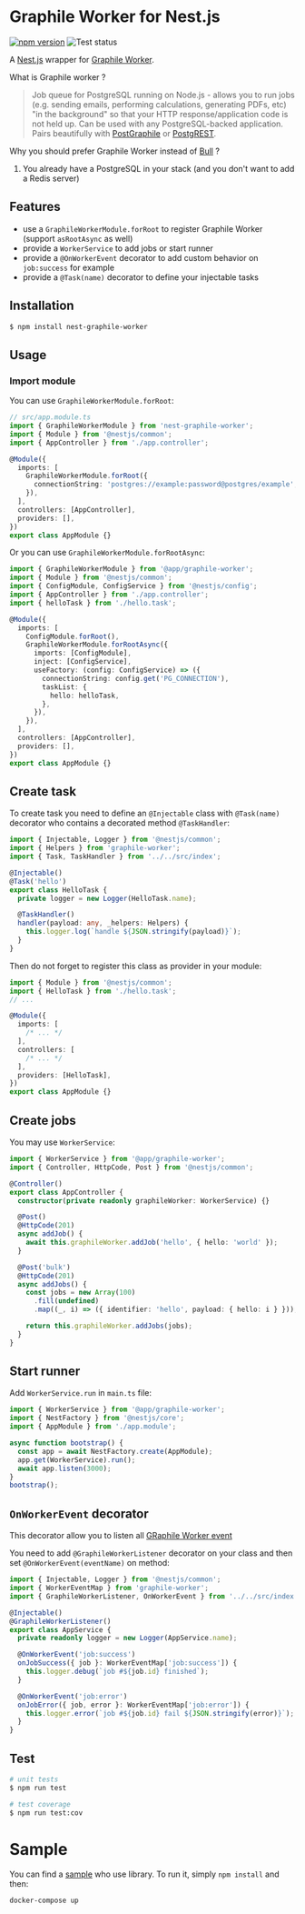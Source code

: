 # Graphile Worker for Nest.js

[![npm version](https://badge.fury.io/js/nestjs-graphile-worker.svg)](https://badge.fury.io/js/nestjs-graphile-worker)
![Test status](https://github.com/madeindjs/nestjs-graphile-worker/actions/workflows/main.yml/badge.svg)

A [Nest.js](https://github.com/nestjs/nest) wrapper for [Graphile Worker](https://github.com/graphile/worker).

What is Graphile worker ?

> Job queue for PostgreSQL running on Node.js - allows you to run jobs (e.g. sending emails, performing calculations, generating PDFs, etc) "in the background" so that your HTTP response/application code is not held up. Can be used with any PostgreSQL-backed application. Pairs beautifully with [PostGraphile](https://www.graphile.org/postgraphile/) or [PostgREST](http://postgrest.org/).

Why you should prefer Graphile Worker instead of [Bull](https://github.com/nestjs/bull) ?

1. You already have a PostgreSQL in your stack (and you don't want to add a Redis server)

## Features

- use a `GraphileWorkerModule.forRoot` to register Graphile Worker (support `asRootAsync` as well)
- provide a `WorkerService` to add jobs or start runner
- provide a `@OnWorkerEvent` decorator to add custom behavior on `job:success` for example
- provide a `@Task(name)` decorator to define your injectable tasks

## Installation

```bash
$ npm install nest-graphile-worker
```

## Usage

### Import module

You can use `GraphileWorkerModule.forRoot`:

```ts
// src/app.module.ts
import { GraphileWorkerModule } from 'nest-graphile-worker';
import { Module } from '@nestjs/common';
import { AppController } from './app.controller';

@Module({
  imports: [
    GraphileWorkerModule.forRoot({
      connectionString: 'postgres://example:password@postgres/example',
    }),
  ],
  controllers: [AppController],
  providers: [],
})
export class AppModule {}
```

Or you can use `GraphileWorkerModule.forRootAsync`:

```ts
import { GraphileWorkerModule } from '@app/graphile-worker';
import { Module } from '@nestjs/common';
import { ConfigModule, ConfigService } from '@nestjs/config';
import { AppController } from './app.controller';
import { helloTask } from './hello.task';

@Module({
  imports: [
    ConfigModule.forRoot(),
    GraphileWorkerModule.forRootAsync({
      imports: [ConfigModule],
      inject: [ConfigService],
      useFactory: (config: ConfigService) => ({
        connectionString: config.get('PG_CONNECTION'),
        taskList: {
          hello: helloTask,
        },
      }),
    }),
  ],
  controllers: [AppController],
  providers: [],
})
export class AppModule {}
```

## Create task

To create task you need to define an `@Injectable` class with `@Task(name)` decorator who contains a decorated method `@TaskHandler`:

```ts
import { Injectable, Logger } from '@nestjs/common';
import { Helpers } from 'graphile-worker';
import { Task, TaskHandler } from '../../src/index';

@Injectable()
@Task('hello')
export class HelloTask {
  private logger = new Logger(HelloTask.name);

  @TaskHandler()
  handler(payload: any, _helpers: Helpers) {
    this.logger.log(`handle ${JSON.stringify(payload)}`);
  }
}
```

Then do not forget to register this class as provider in your module:

```ts
import { Module } from '@nestjs/common';
import { HelloTask } from './hello.task';
// ...

@Module({
  imports: [
    /* ... */
  ],
  controllers: [
    /* ... */
  ],
  providers: [HelloTask],
})
export class AppModule {}
```

## Create jobs

You may use `WorkerService`:

```ts
import { WorkerService } from '@app/graphile-worker';
import { Controller, HttpCode, Post } from '@nestjs/common';

@Controller()
export class AppController {
  constructor(private readonly graphileWorker: WorkerService) {}

  @Post()
  @HttpCode(201)
  async addJob() {
    await this.graphileWorker.addJob('hello', { hello: 'world' });
  }

  @Post('bulk')
  @HttpCode(201)
  async addJobs() {
    const jobs = new Array(100)
      .fill(undefined)
      .map((_, i) => ({ identifier: 'hello', payload: { hello: i } }));

    return this.graphileWorker.addJobs(jobs);
  }
}
```

## Start runner

Add `WorkerService.run` in `main.ts` file:

```ts
import { WorkerService } from '@app/graphile-worker';
import { NestFactory } from '@nestjs/core';
import { AppModule } from './app.module';

async function bootstrap() {
  const app = await NestFactory.create(AppModule);
  app.get(WorkerService).run();
  await app.listen(3000);
}
bootstrap();
```

## `OnWorkerEvent` decorator

This decorator allow you to listen all [GRaphile Worker event](https://github.com/graphile/worker#workerevents)

You need to add `@GraphileWorkerListener` decorator on your class and then set `@OnWorkerEvent(eventName)` on method:

```ts
import { Injectable, Logger } from '@nestjs/common';
import { WorkerEventMap } from 'graphile-worker';
import { GraphileWorkerListener, OnWorkerEvent } from '../../src/index';

@Injectable()
@GraphileWorkerListener()
export class AppService {
  private readonly logger = new Logger(AppService.name);

  @OnWorkerEvent('job:success')
  onJobSuccess({ job }: WorkerEventMap['job:success']) {
    this.logger.debug(`job #${job.id} finished`);
  }

  @OnWorkerEvent('job:error')
  onJobError({ job, error }: WorkerEventMap['job:error']) {
    this.logger.error(`job #${job.id} fail ${JSON.stringify(error)}`);
  }
}
```

## Test

```bash
# unit tests
$ npm run test

# test coverage
$ npm run test:cov
```

# Sample

You can find a [sample](./sample/) who use library. To run it, simply `npm install` and then:

```sh
docker-compose up
```
